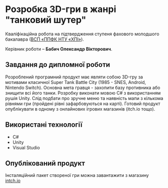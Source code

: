 # Розробка 3D-гри в жанрі "танковий шутер"
Кваліфікаційна робота на підтвердження ступеня фахового молодшого бакалавра ([ВСП «ППФК НТУ «ХПІ»](http://polytechnic.poltava.ua)).

Керівник роботи – **Бабич Олександр Вікторович**.
## Завдання до дипломної роботи
Розроблений програмний продукт має являти собою 3D-гру за мотивами класичної Super Tank Battle City (1985 - SNES, Android, Nintendo Switch). Основна мета гравця - захопити базу противника або знищити всі його танки. Розробку виконати мовою C# з використанням рушія Unity. Слід подбати про зручне меню та наявність мапи з кількома рівнями гри (пройдені рівні зафарбовуються на карті). Готовий продукт опублікувати в одному з онлайнових ігрових магазинів (itch.io тощо).
## Використані технології
* C#
* Unity
* Visual Studio
## Опублікований продукт
Інсталяційний пакет створеної гри можна завантажити з магазину [intch.io](http://itch.io)
